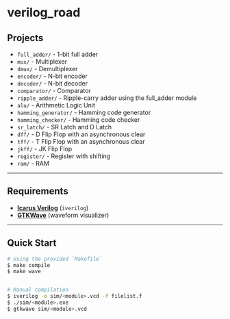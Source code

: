 # verilog_road

## Projects

- `full_adder/` - 1-bit full adder
- `mux/` - Multiplexer
- `dmux/` - Demultiplexer
- `encoder/` - N-bit encoder
- `decoder/` - N-bit decoder
- `comparator/` - Comparator
- `ripple_adder/` - Ripple-carry adder using the full_adder module
- `alu/` - Arithmetic Logic Unit
- `hamming_generator/` - Hamming code generator
- `hamming_checker/` - Hamming code checker
- `sr_latch/` - SR Latch and D Latch
- `dff/` - D Flip Flop with an asynchronous clear
- `tff/` - T Flip Flop with an asynchronous clear
- `jkff/` - JK Flip Flop
- `register/` - Register with shifting
- `ram/` - RAM

---

## Requirements

- **[Icarus Verilog](http://iverilog.icarus.com/)** (`iverilog`)  
- **[GTKWave](http://gtkwave.sourceforge.net/)** (waveform visualizer)  

---

## Quick Start


```bash
# Using the provided `Makefile`
$ make compile
$ make wave 


# Manual compilation
$ iverilog -o sim/<module>.vcd -f filelist.f
$ ./sim/<module>.exe
$ gtkwave sim/<module>.vcd
